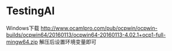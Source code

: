 # TestingAI

Windows下载
http://www.ocamlpro.com/pub/ocpwin/ocpwin-builds/ocpwin64/20160113/ocpwin64-20160113-4.02.1+ocp1-full-mingw64.zip
解压后设置环境变量即可

